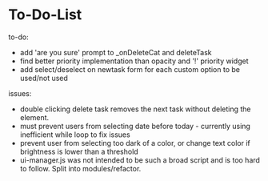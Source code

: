 # To-Do-List

to-do:
- add 'are you sure' prompt to _onDeleteCat and deleteTask
- find better priority implementation than opacity and '!' priority widget
- add select/deselect on newtask form for each custom option to be used/not used

issues: 
- double clicking delete task removes the next task without deleting the element.
- must prevent users from selecting date before today - currently using inefficient while loop to fix issues
- prevent user from selecting too dark of a color, or change text color if brightness is lower than a threshold
- ui-manager.js was not intended to be such a broad script and is too hard to follow. Split into modules/refactor.